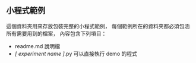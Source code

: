 ## 小程式範例

這個資料夾用來存放包裝完整的小程式範例，
每個範例所在的資料夾都必須包涵所有需要用到的檔案，
內容包含下列項目：

- readme.md 說明檔 
- *[ experiment name ]*.py 可以直接執行 demo 的程式
